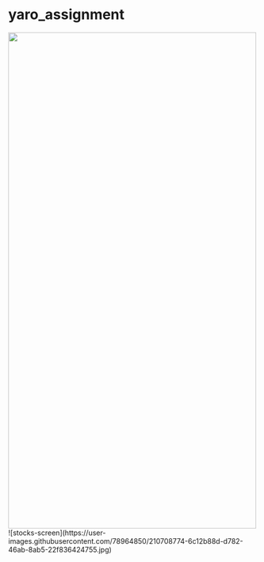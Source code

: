 # yaro_assignment

<img src="https://user-images.githubusercontent.com/78964850/210708774-6c12b88d-d782-46ab-8ab5-22f836424755.jpg" width="500" height="1000">
![stocks-screen](https://user-images.githubusercontent.com/78964850/210708774-6c12b88d-d782-46ab-8ab5-22f836424755.jpg)
